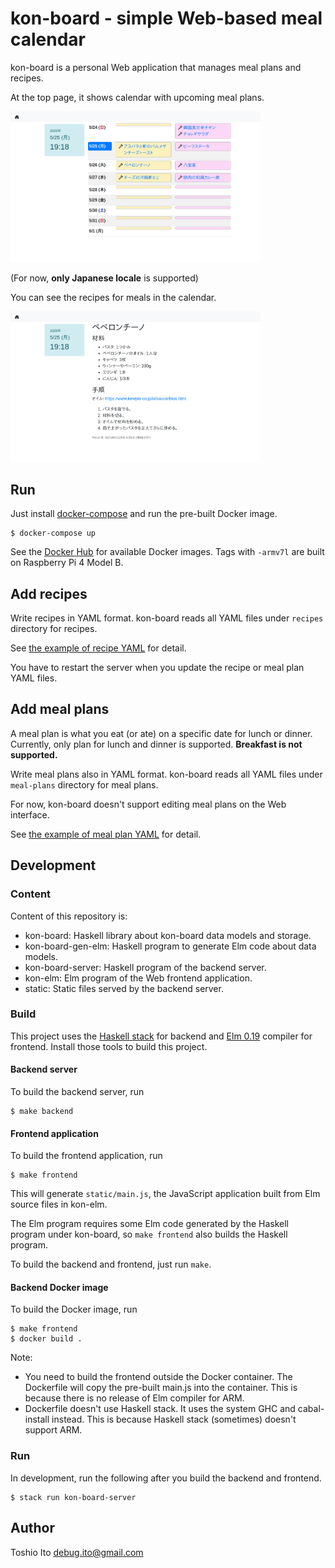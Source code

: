 # kon-board - simple Web-based meal calendar

kon-board is a personal Web application that manages meal plans and recipes.

At the top page, it shows calendar with upcoming meal plans.

<a href="screenshots/shot_calendar.png"><img src="screenshots/shot_calendar.png" alt="Calendar" width="400"></a>

(For now, **only Japanese locale** is supported)

You can see the recipes for meals in the calendar.

<a href="screenshots/shot_recipe.png"><img src="screenshots/shot_recipe.png" alt="Recipe" width="400"></a>



## Run

Just install [docker-compose](https://docs.docker.com/compose/) and run the pre-built Docker image.

    $ docker-compose up

See the [Docker Hub](https://hub.docker.com/r/debugito/kon-board/tags) for available Docker images. Tags with `-armv7l` are built on Raspberry Pi 4 Model B.


## Add recipes

Write recipes in YAML format. kon-board reads all YAML files under `recipes` directory for recipes.

See [the example of recipe YAML](kon-board/test/recipes/recipe_example.yaml) for detail.

You have to restart the server when you update the recipe or meal plan YAML files.

## Add meal plans

A meal plan is what you eat (or ate) on a specific date for lunch or dinner. Currently, only plan for lunch and dinner is supported. **Breakfast is not supported.**

Write meal plans also in YAML format. kon-board reads all YAML files under `meal-plans` directory for meal plans.

For now, kon-board doesn't support editing meal plans on the Web interface.

See [the example of meal plan YAML](kon-board/test/meal-plans/plan_example.yaml) for detail.

## Development

### Content

Content of this repository is:

- kon-board: Haskell library about kon-board data models and storage.
- kon-board-gen-elm: Haskell program to generate Elm code about data models.
- kon-board-server: Haskell program of the backend server.
- kon-elm: Elm program of the Web frontend application.
- static: Static files served by the backend server.

### Build

This project uses the [Haskell stack](https://docs.haskellstack.org/) for backend and [Elm 0.19](https://elm-lang.org/) compiler for frontend. Install those tools to build this project.

#### Backend server

To build the backend server, run

    $ make backend

#### Frontend application

To build the frontend application, run

    $ make frontend

This will generate `static/main.js`, the JavaScript application built from Elm source files in kon-elm.

The Elm program requires some Elm code generated by the Haskell program under kon-board, so `make frontend` also builds the Haskell program.

To build the backend and frontend, just run `make`.

#### Backend Docker image

To build the Docker image, run

    $ make frontend
    $ docker build .

Note:

- You need to build the frontend outside the Docker container. The Dockerfile will copy the pre-built main.js into the container. This is because there is no release of Elm compiler for ARM.
- Dockerfile doesn't use Haskell stack. It uses the system GHC and cabal-install instead. This is because Haskell stack (sometimes) doesn't support ARM.

### Run

In development, run the following after you build the backend and frontend.

    $ stack run kon-board-server

## Author

Toshio Ito <debug.ito@gmail.com>
